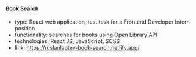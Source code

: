 #### Book Search

-   type: React web application, test task for a Frontend Developer Intern position
-   functionality: searches for books using Open Library API
-   technologies: React JS, JavaScript, SCSS
-   link: https://ruslanlaptev-book-search.netlify.app/
